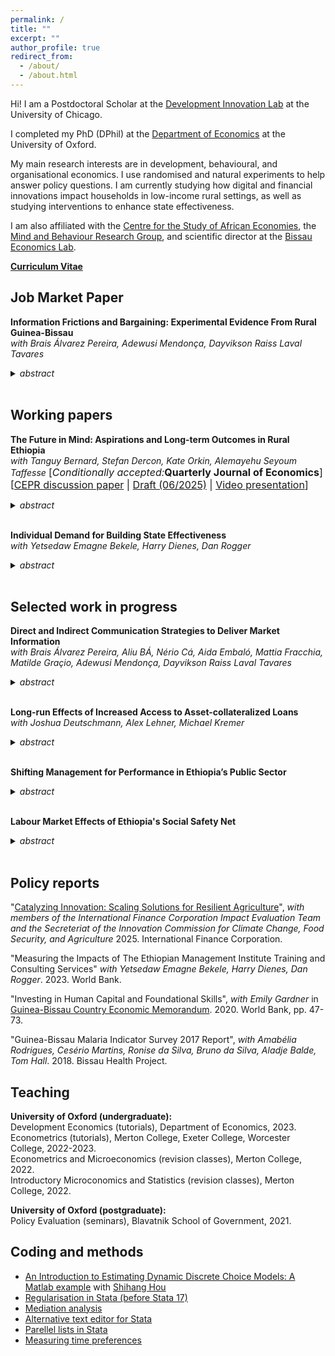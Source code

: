 ```yaml
---
permalink: /
title: ""
excerpt: ""
author_profile: true
redirect_from: 
  - /about/
  - /about.html
---
```

Hi! I am a Postdoctoral Scholar at the [Development Innovation Lab](https://bfi.uchicago.edu/development-innovation-lab/) at the University of Chicago.

I completed my PhD (DPhil) at the [Department of Economics](https://www.economics.ox.ac.uk/) at the University of Oxford.

My main research interests are in development, behavioural, and organisational economics. I use randomised and natural experiments to help answer policy questions. I am currently studying how digital and financial innovations impact households in low-income rural settings, as well as studying interventions to enhance state effectiveness.

I am also affiliated with the [Centre for the Study of African Economies](https://www.csae.ox.ac.uk/), the [Mind and Behaviour Research Group](https://mbrg.bsg.ox.ac.uk/), and scientific director at the [Bissau Economics Lab](https://www.bissaueconomicslab.com/).

[**Curriculum Vitae**](https://gschinaia.github.io/files/gschinaia_cv.pdf)


## Job Market Paper 

<b> Information Frictions and Bargaining: Experimental Evidence From Rural Guinea-Bissau</b><br>
  <i>with Brais Álvarez Pereira, Adewusi Mendonça, Dayvikson Raiss Laval Tavares</i>
<details>
  <summary> <i>abstract</i></summary>
  <p> We study how reducing asymmetric information affects market outcomes using a nationwide cluster-randomised trial with cashew producers across 290 villages in Guinea-Bissau. Treated producers received weekly digital updates with market news, farmgate prices, and sales guidance over two trading seasons. Access to this information increased sale prices and encouraged producers to spread sales across multiple transactions. We find evidence of increased bargaining power among treated producers and between-village spillovers, likely transmitted via itinerant buyers that interacted with treated producers. Our results show that low-cost digital market information systems can increase price pass-through to producers in export-oriented commodity markets.   </p>
<a href="https://www.socialscienceregistry.org/trials/4740">Pre-analysis plan</a>; Draft available upon request.
</details>
<br>

## Working papers
<b>The Future in Mind: Aspirations and Long-term Outcomes in Rural Ethiopia</b><br>
  <i>with Tanguy Bernard, Stefan Dercon, Kate Orkin, Alemayehu Seyoum Taffesse</i>
<font size= "3">[<i>Conditionally accepted:</i><b>Quarterly Journal of Economics</b>]
[<a href="https://cepr.org/publications/dp18492">CEPR discussion paper</a> | <a href="https://gschinaia.github.io/files/papers/20250625_BDOST.pdf"> Draft (06/2025)</a> | <a href="https://www.youtube.com/watch?v=9kCeLVL29Ck">Video presentation</a>]</font>
<details> <summary><i>abstract</i></summary> 
  <p> Aspirations may condition the future-oriented choices of individuals and thus may play a role in the persistence of poverty or the effort to break out of it. We run a randomised control trial in remote, rural Ethiopia to explore this and evaluate an intervention which aims to change how poor people perceive their future opportunities, alter their aspirations and, through that, modify their investment decisions. A treatment group was shown video documentaries featuring individuals from similar communities who escaped poverty through their own efforts and serve as relatable role models. Five years after the screening took place, the treated households had increased future-oriented investments in agriculture, children's education and assets. The results can be explained by an increase in aspirations in terms of lifetime goals. Overall, this research uniquely provides evidence that a light-touch behavioural intervention can have persistent economic impacts on a poor population.</p>
</details>  <br>

<b>Individual Demand for Building State Effectiveness</b><br> <i>with Yetsedaw Emagne Bekele, Harry Dienes, Dan Rogger</i>
<details> <summary><i>abstract</i></summary> 
  <p> Investments in public sector workers’ human capital can generate social returns by improving service delivery and state effectiveness. Yet it is unclear whether public workers internalise these broader benefits when making investment decisions. We elicit willingness-to-pay (WTP) for professional development from Ethiopian public servants and embed randomized interventions targeting perceived returns. Baseline WTP is positive but well below implementation costs. Explicitly emphasising private benefits modestly raises demand, more so than highlighting societal returns. Implicitly increasing the salience of a supportive managerial environment substantially increases WTP, underscoring the role of perceived organisational norms in public service investment decisions.</p> <a href="https://www.socialscienceregistry.org/trials/12407">Pre-analysis plan</a>  
 Draft available upon request. </details> <br> 

## Selected work in progress 



  <b>Direct and Indirect Communication Strategies to Deliver Market Information </b><br> 
<i>with Brais Álvarez Pereira, Aliu BÁ, Nério Cá, Aida Embaló, Mattia Fracchia, Matilde Graçio, Adewusi Mendonça, Dayvikson Raiss Laval Tavares</i>
<details> <summary> <i>abstract</i>  </summary> 
  <p> Access to timely market information can enhance bargaining power in transactions, yet subscription information services reach only a small portion of the market. We conducted a cluster randomized control trial in 187 villages in Guinea-Bissau to compare different channels for disseminating market information. In one third of the villages, producers could receive market updates directly through a subscription service using robocalls and an interactive voice-response system. In the remaining two-thirds of the villages, farmers had access to the service but also received information from community-appointed liaisons who were provided with market updates through weekly calls to a helpline. The liaisons then shared this information with farmers either individually or through group meetings. Amid a challenging cashew season in which prices fell to exceptionally low levels, we found greater use of the service in villages with liaisons and, in some cases, lower prices. This price reduction was observed only in villages where liaisons were appointed by local authorities and not in those where they were chosen democratically. These results indicate that, while human intermediaries can improve access to direct subscription services that provide farming information, the selection method affects effectiveness, underscoring the importance of considering local governance when designing market-advisory interventions.  </p> <a href="https://www.socialscienceregistry.org/trials/10175">Pre-analysis plan</a>; Data collection completed. Analysis in progress.
</details> <br>

  <b>Long-run Effects of Increased Access to Asset-collateralized Loans</b><br> 
   <i>with Joshua Deutschmann, Alex Lehner, Michael Kremer</i>
<details> <summary> <i>abstract</i>  </summary> 
  <p> We study the long-run impacts of a temporary expansion in access to water-tank financing for dairy farmers in Kenya. In 2012, farmers were randomly offered a loan with less-restrictive borrowing conditions, enabling treated farmers to acquire water tanks up to seven years earlier than farmers in the control group. By 2023, control households caught up to treated farmers and owned a similar number of tanks. We also document spillovers in technology adoption among neighbors and along milk transporter routes. Control farmers with more treated farmers nearby or sharing a milk transporter with more treated farmers were more likely to adopt water tanks early and have persistently greater water storage in 2023 than other control farmers. Treated farmers sold 10 percent more milk on average between 2013 and 2022 and were less likely to exit cooperative sales. They had  higher savings balances, reduced reliance on credit for school fees, and greater investment in girls’ education, with treated girls attending school 10 percent more days per week. </p> Draft available upon request.
</details> <br>

  <b> Shifting Management for Performance in Ethiopia’s Public Sector </b><br>
<details> <summary> <i>abstract</i>  </summary> 
  <p> This project evaluates how exposing public sector middle managers to different management styles influences their beliefs about effective management and organisational performance. This project studies whether exposing Ethiopian public managers to alternative leadership styles can shift beliefs about effective management, affect learning, and ultimately improve administrative performance. In a randomized controlled trial with middle managers in Ethiopia, participants viewed video narratives depicting either enabling or monitoring supervisory styles, followed by reinforcement messages via email and SMS. We measure impacts on managers’ own styles, attitudes, and the performance of their units, drawing on surveys of treated managers, their supervisors, and their supervisees. The contribution of this study is twofold: it is the first to test a scalable, light-touch intervention designed to change management practices, and the first to account for the hierarchical nature of organizations—particularly in the public sector—by capturing effects across multiple layers of management. </p> <a href="https://www.socialscienceregistry.org/trials/12408">Pre-analysis plan</a>; Data collection and intervention in progress.</details> <br>

<b>Labour Market Effects of Ethiopia's Social Safety Net</b>
<details> <summary><i>abstract</i></summary>
  <p>  This  paper assesses how a large transfer programme combining public works and unconditional transfers to food-insecure households in rural Ethiopia affects local labour markets. Using  repeated cross-sections of the National Labour Force Survey, I show that the programme did not change employment rates or wages in this rural economy. Instead, I find that workers shifted from agricultural to non-agricultural self-employment. I complement this analysis using  data from the Ethiopian Socio-Economic surveys and find similar results.  These results are at odds with previous work due to the thinness of rural wage markets in Ethiopia.</p>
Draft available upon request.
</details>
<br>

## Policy reports

"[Catalyzing Innovation: Scaling Solutions for Resilient Agriculture](https://www.ifc.org/en/insights-reports/2025/catalyzing-and-scaling-innovations-for-resilient-agriculture)",
 _with members of the International Finance Corporation Impact Evaluation Team and the Secreteriat of the Innovation Commission for Climate Change, Food Security, and Agriculture_ 2025. International Finance Corporation.

"Measuring the Impacts of The Ethiopian Management Institute Training and Consulting Services"
_with Yetsedaw Emagne Bekele, Harry Dienes, Dan Rogger_. 2023. World Bank.

"Investing in Human Capital and Foundational Skills", _with Emily Gardner_ in [Guinea-Bissau  Country  Economic Memorandum](https://documents.worldbank.org/en/publication/documents-reports/documentdetail/473261604385132681/guinea-bissau-country-economic-memorandum-escaping-the-low-growth-trap). 2020. World Bank, pp. 47-73. 

"Guinea-Bissau Malaria Indicator Survey 2017 Report", _with Amabélia Rodrigues, Cesério Martins, Ronise da Silva, Bruno da Silva, Aladje Balde, Tom Hall_. 2018. Bissau Health Project.

## Teaching
<p>
<b>University of Oxford (undergraduate):</b><br>
Development Economics (tutorials), Department of Economics, 2023.<br>
Econometrics (tutorials), Merton College, Exeter College, Worcester College, 2022-2023.<br>
Econometrics and Microeconomics (revision classes), Merton College, 2022.<br>
Introductory Microconomics and Statistics (revision classes), Merton College, 2022.<br>
</p>
<p>
<b>University of Oxford (postgraduate):</b><br>
Policy Evaluation (seminars), Blavatnik School of Government, 2021.</p>
  
## Coding and methods

* [An Introduction to Estimating Dynamic Discrete Choice Models: A Matlab example](https://github.com/shihangh/ddc_rust) with [Shihang Hou](https://www.shihanghou.com/home)
* [Regularisation in Stata (before Stata 17)](https://www.csae.ox.ac.uk/files/coderscornerttweek7fmpdf) 
* [Mediation analysis](https://www.csae.ox.ac.uk/files/coderscornerht20week6fmpdf)
* [Alternative text editor for Stata](https://www.csae.ox.ac.uk/files/coderscornerht20week1fm0pdf)
* [Parellel lists in Stata](https://www.csae.ox.ac.uk/files/coderscornerweek4fmpdf)
* [Measuring time preferences](https://mbrg.bsg.ox.ac.uk/method/measuring-time-preferences-using-behavioural-tasks-monetary-rewards)

<!-- * [A new market information system for cashew producers in Guinea-Bissau](https://pedl.cepr.org/sites/default/files/C19%206750%20PereiraSchaberSchinaia_new.pdf) -->


